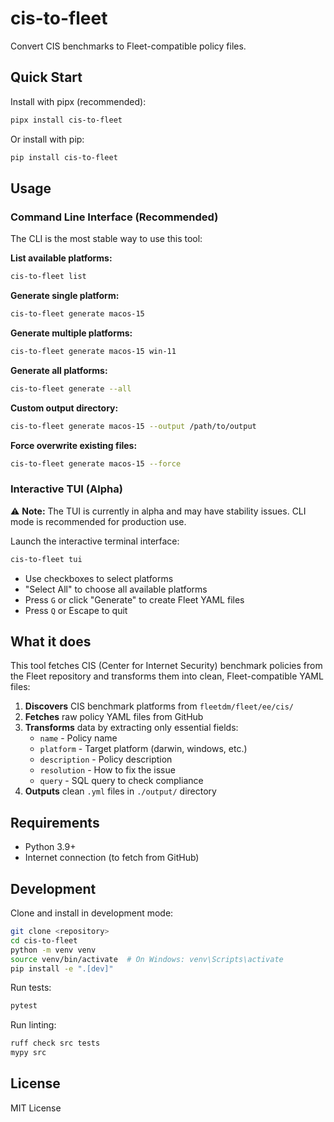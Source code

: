 # cis-to-fleet

Convert CIS benchmarks to Fleet-compatible policy files.

## Quick Start

Install with pipx (recommended):

```bash
pipx install cis-to-fleet
```

Or install with pip:

```bash
pip install cis-to-fleet
```

## Usage

### Command Line Interface (Recommended)

The CLI is the most stable way to use this tool:

**List available platforms:**
```bash
cis-to-fleet list
```

**Generate single platform:**
```bash
cis-to-fleet generate macos-15
```

**Generate multiple platforms:**
```bash
cis-to-fleet generate macos-15 win-11
```

**Generate all platforms:**
```bash
cis-to-fleet generate --all
```

**Custom output directory:**
```bash
cis-to-fleet generate macos-15 --output /path/to/output
```

**Force overwrite existing files:**
```bash
cis-to-fleet generate macos-15 --force
```

### Interactive TUI (Alpha)

⚠️ **Note:** The TUI is currently in alpha and may have stability issues. CLI mode is recommended for production use.

Launch the interactive terminal interface:

```bash
cis-to-fleet tui
```

- Use checkboxes to select platforms
- "Select All" to choose all available platforms  
- Press `G` or click "Generate" to create Fleet YAML files
- Press `Q` or Escape to quit

## What it does

This tool fetches CIS (Center for Internet Security) benchmark policies from the Fleet repository and transforms them into clean, Fleet-compatible YAML files:

1. **Discovers** CIS benchmark platforms from `fleetdm/fleet/ee/cis/`
2. **Fetches** raw policy YAML files from GitHub
3. **Transforms** data by extracting only essential fields:
   - `name` - Policy name
   - `platform` - Target platform (darwin, windows, etc.)
   - `description` - Policy description
   - `resolution` - How to fix the issue
   - `query` - SQL query to check compliance
4. **Outputs** clean `.yml` files in `./output/` directory

## Requirements

- Python 3.9+
- Internet connection (to fetch from GitHub)

## Development

Clone and install in development mode:

```bash
git clone <repository>
cd cis-to-fleet
python -m venv venv
source venv/bin/activate  # On Windows: venv\Scripts\activate
pip install -e ".[dev]"
```

Run tests:
```bash
pytest
```

Run linting:
```bash
ruff check src tests
mypy src
```

## License

MIT License